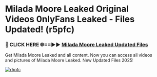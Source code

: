 # Milada Moore Leaked Original Videos 0nlyFans Leaked - Files Updated! (r5pfc)

<h3>🔴 CLICK HERE 🌐==►► <a href="https://tinyurl.com/2wckxsce" rel="nofollow">Milada Moore Leaked Updated Files</a></h3>

Get Milada Moore Leaked and all content. Now you can access all videos and pictures of Milada Moore Leaked. New Updated Files 2025!

[![r5pfc](https://i.imgur.com/AFduVYN.gif)](https://tinyurl.com/2wckxsce)
